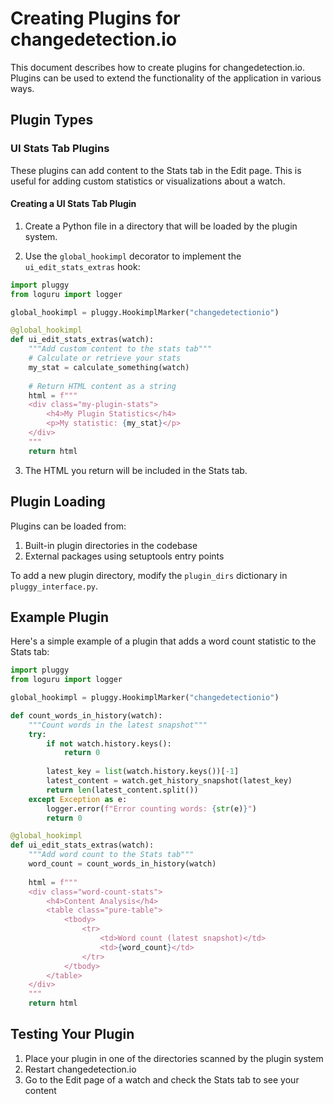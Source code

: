 # Creating Plugins for changedetection.io

This document describes how to create plugins for changedetection.io. Plugins can be used to extend the functionality of the application in various ways.

## Plugin Types

### UI Stats Tab Plugins

These plugins can add content to the Stats tab in the Edit page. This is useful for adding custom statistics or visualizations about a watch.

#### Creating a UI Stats Tab Plugin

1. Create a Python file in a directory that will be loaded by the plugin system.

2. Use the `global_hookimpl` decorator to implement the `ui_edit_stats_extras` hook:

```python
import pluggy
from loguru import logger

global_hookimpl = pluggy.HookimplMarker("changedetectionio")

@global_hookimpl
def ui_edit_stats_extras(watch):
    """Add custom content to the stats tab"""
    # Calculate or retrieve your stats
    my_stat = calculate_something(watch)
    
    # Return HTML content as a string
    html = f"""
    <div class="my-plugin-stats">
        <h4>My Plugin Statistics</h4>
        <p>My statistic: {my_stat}</p>
    </div>
    """
    return html
```

3. The HTML you return will be included in the Stats tab.

## Plugin Loading

Plugins can be loaded from:

1. Built-in plugin directories in the codebase
2. External packages using setuptools entry points

To add a new plugin directory, modify the `plugin_dirs` dictionary in `pluggy_interface.py`.

## Example Plugin

Here's a simple example of a plugin that adds a word count statistic to the Stats tab:

```python
import pluggy
from loguru import logger

global_hookimpl = pluggy.HookimplMarker("changedetectionio")

def count_words_in_history(watch):
    """Count words in the latest snapshot"""
    try:
        if not watch.history.keys():
            return 0
            
        latest_key = list(watch.history.keys())[-1]
        latest_content = watch.get_history_snapshot(latest_key)
        return len(latest_content.split())
    except Exception as e:
        logger.error(f"Error counting words: {str(e)}")
        return 0

@global_hookimpl
def ui_edit_stats_extras(watch):
    """Add word count to the Stats tab"""
    word_count = count_words_in_history(watch)
    
    html = f"""
    <div class="word-count-stats">
        <h4>Content Analysis</h4>
        <table class="pure-table">
            <tbody>
                <tr>
                    <td>Word count (latest snapshot)</td>
                    <td>{word_count}</td>
                </tr>
            </tbody>
        </table>
    </div>
    """
    return html
```

## Testing Your Plugin

1. Place your plugin in one of the directories scanned by the plugin system
2. Restart changedetection.io
3. Go to the Edit page of a watch and check the Stats tab to see your content